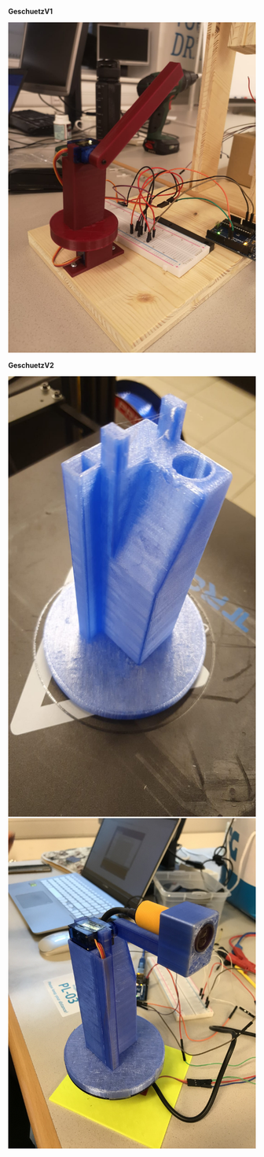 
**GeschuetzV1**

![3D-Print](pictures/GeschuetzV1.JPG)

**GeschuetzV2**

![3D-Print](pictures/GeschuetzV2.JPG)
![3D-Print](pictures/Geschuetz.JPG)
